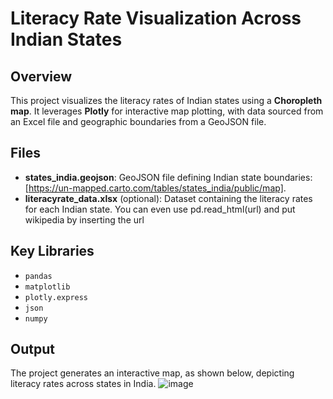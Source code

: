 # Literacy Rate Visualization Across Indian States
## Overview
This project visualizes the literacy rates of Indian states using a **Choropleth map**. It leverages **Plotly** for interactive map plotting, with data sourced from an Excel file and geographic boundaries from a GeoJSON file.

## Files
- **states_india.geojson**: GeoJSON file defining Indian state boundaries:[https://un-mapped.carto.com/tables/states_india/public/map].
- **literacyrate_data.xlsx** (optional): Dataset containing the literacy rates for each Indian state. You can even use pd.read_html(url) and put wikipedia  by inserting the url

## Key Libraries
- `pandas`
- `matplotlib`
- `plotly.express`
- `json`
- `numpy`

## Output
The project generates an interactive map, as shown below, depicting literacy rates across states in India.
![image](https://github.com/user-attachments/assets/d93417be-51be-46bb-afef-846d650311f9)




